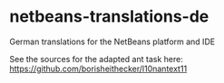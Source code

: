 # netbeans-translations-de
German translations for the NetBeans platform and IDE

See the sources for the adapted ant task here: 
https://github.com/borisheithecker/l10nantext11
